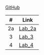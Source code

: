 [GitHub](https://github.com/mariia-soroka/labs)

| # | Link    |
|:---:|---------|
|  2а  | [Lab_2a](https://github.com/mariia-soroka/labs/tree/main/lab2a)|
|  3  | [Lab_3](https://github.com/mariia-soroka/labs/tree/main/lab3)|
|  4  | [Lab_4](https://github.com/mariia-soroka/labs/tree/main/lab4)|


